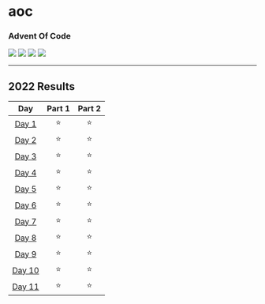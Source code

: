 # aoc
### Advent Of Code

![](https://img.shields.io/badge/dynamic/json?label=All&query=allStars&url=https://adventofcode-badge-dbut2.vercel.app/api)
![](https://img.shields.io/badge/dynamic/json?label=2022&query=2022&url=https://adventofcode-badge-dbut2.vercel.app/api)
![](https://img.shields.io/badge/dynamic/json?label=2021&query=2021&url=https://adventofcode-badge-dbut2.vercel.app/api)
![](https://img.shields.io/badge/dynamic/json?label=2020&query=2020&url=https://adventofcode-badge-dbut2.vercel.app/api)

---

<!--- advent_readme_stars table --->
## 2022 Results

| Day | Part 1 | Part 2 |
| :---: | :---: | :---: |
| [Day 1](https://adventofcode.com/2022/day/1) | ⭐ | ⭐ |
| [Day 2](https://adventofcode.com/2022/day/2) | ⭐ | ⭐ |
| [Day 3](https://adventofcode.com/2022/day/3) | ⭐ | ⭐ |
| [Day 4](https://adventofcode.com/2022/day/4) | ⭐ | ⭐ |
| [Day 5](https://adventofcode.com/2022/day/5) | ⭐ | ⭐ |
| [Day 6](https://adventofcode.com/2022/day/6) | ⭐ | ⭐ |
| [Day 7](https://adventofcode.com/2022/day/7) | ⭐ | ⭐ |
| [Day 8](https://adventofcode.com/2022/day/8) | ⭐ | ⭐ |
| [Day 9](https://adventofcode.com/2022/day/9) | ⭐ | ⭐ |
| [Day 10](https://adventofcode.com/2022/day/10) | ⭐ | ⭐ |
| [Day 11](https://adventofcode.com/2022/day/11) | ⭐ | ⭐ |
<!--- advent_readme_stars table --->
